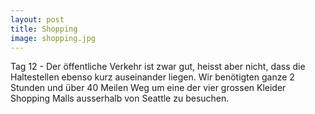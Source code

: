 ```yaml
---
layout: post
title: Shopping
image: shopping.jpg
---
```


Tag 12 - Der öffentliche Verkehr ist zwar gut, heisst aber nicht, dass die Haltestellen ebenso kurz auseinander liegen. Wir benötigten ganze 2 Stunden und über 40 Meilen Weg um eine der vier grossen Kleider Shopping Malls ausserhalb von Seattle zu besuchen.